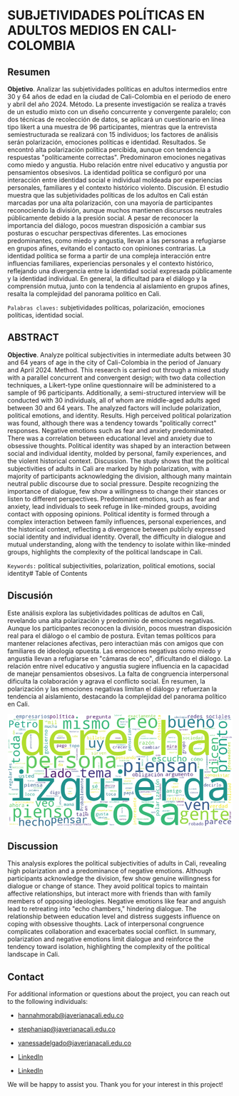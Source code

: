 # SUBJETIVIDADES POLÍTICAS EN ADULTOS MEDIOS EN CALI- COLOMBIA

## Resumen
**Objetivo**. Analizar las subjetividades políticas en adultos intermedios entre 30 y 64 años de edad en la ciudad de Cali-Colombia en el periodo de enero y abril del año 2024. Método. La presente investigación se realiza a través de un estudio mixto con un diseño concurrente y convergente paralelo; con dos técnicas de recolección de datos, se aplicará un cuestionario en línea tipo likert a una muestra de 96 participantes, mientras que la entrevista semiestructurada se realizará  con 15 individuos; los factores de análisis serán polarización, emociones políticas e identidad. Resultados. Se encontró alta polarización política percibida, aunque con tendencia a respuestas "políticamente correctas". Predominaron emociones negativas como miedo y angustia. Hubo relación entre nivel educativo y angustia por pensamientos obsesivos. La identidad política se configuró por una interacción entre identidad social e individual moldeada por experiencias personales, familiares y el contexto histórico violento.  Discusión. El estudio muestra que las subjetividades políticas de los adultos en Cali están marcadas por una alta polarización, con una mayoría de participantes reconociendo la división, aunque muchos mantienen discursos neutrales públicamente debido a la presión social. A pesar de reconocer la importancia del diálogo, pocos muestran disposición a cambiar sus posturas o escuchar perspectivas diferentes. Las emociones predominantes, como miedo y angustia, llevan a las personas a refugiarse en grupos afines, evitando el contacto con opiniones contrarias. La identidad política se forma a partir de una compleja interacción entre influencias familiares, experiencias personales y el contexto histórico, reflejando una divergencia entre la identidad social expresada públicamente y la identidad individual. En general, la dificultad para el diálogo y la comprensión mutua, junto con la tendencia al aislamiento en grupos afines, resalta la complejidad del panorama político en Cali.


`Palabras claves:` subjetividades políticas, polarización, emociones políticas,  identidad social. 

## ABSTRACT
**Objective**. Analyze political subjectivities in intermediate adults between 30 and 64 years of age in the city of Cali-Colombia in the period of January and April 2024. Method. This research is carried out through a mixed study with a parallel concurrent and convergent design; with two data collection techniques, a Likert-type online questionnaire will be administered to a sample of 96 participants. Additionally, a semi-structured interview will be conducted with 30 individuals, all of whom are middle-aged adults aged between 30 and 64 years. The analyzed factors will include polarization, political emotions, and identity. Results.
High perceived political polarization was found, although there was a tendency towards "politically correct" responses. Negative emotions such as fear and anxiety predominated. There was a correlation between educational level and anxiety due to obsessive thoughts. Political identity was shaped by an interaction between social and individual identity, molded by personal, family experiences, and the violent historical context. Discussion. The study shows that the political subjectivities of adults in Cali are marked by high polarization, with a majority of participants acknowledging the division, although many maintain neutral public discourse due to social pressure. Despite recognizing the importance of dialogue, few show a willingness to change their stances or listen to different perspectives. Predominant emotions, such as fear and anxiety, lead individuals to seek refuge in like-minded groups, avoiding contact with opposing opinions. Political identity is formed through a complex interaction between family influences, personal experiences, and the historical context, reflecting a divergence between publicly expressed social identity and individual identity. Overall, the difficulty in dialogue and mutual understanding, along with the tendency to isolate within like-minded groups, highlights the complexity of the political landscape in Cali.

`Keywords:` political subjectivities, polarization, political emotions, social identity# Table of Contents

## Discusión
Este análisis explora las subjetividades políticas de adultos en Cali, revelando una alta polarización y predominio de emociones negativas. Aunque los participantes reconocen la división, pocos muestran disposición real para el diálogo o el cambio de postura. Evitan temas políticos para mantener relaciones afectivas, pero interactúan más con amigos que con familiares de ideología opuesta. Las emociones negativas como miedo y angustia llevan a refugiarse en "cámaras de eco", dificultando el diálogo. La relación entre nivel educativo y angustia sugiere influencia en la capacidad de manejar pensamientos obsesivos. La falta de congruencia interpersonal dificulta la colaboración y agrava el conflicto social. En resumen, la polarización y las emociones negativas limitan el diálogo y refuerzan la tendencia al aislamiento, destacando la complejidad del panorama político en Cali.

![Nube de Palabras](./img/wordcloud_P16.png)


## Discussion

This analysis explores the political subjectivities of adults in Cali, revealing high polarization and a predominance of negative emotions. Although participants acknowledge the division, few show genuine willingness for dialogue or change of stance. They avoid political topics to maintain affective relationships, but interact more with friends than with family members of opposing ideologies. Negative emotions like fear and anguish lead to retreating into "echo chambers," hindering dialogue. The relationship between education level and distress suggests influence on coping with obsessive thoughts. Lack of interpersonal congruence complicates collaboration and exacerbates social conflict. In summary, polarization and negative emotions limit dialogue and reinforce the tendency toward isolation, highlighting the complexity of the political landscape in Cali.


##  Contact
For additional information or questions about the project, you can reach out to the following individuals:

- hannahmorab@javerianacali.edu.co
- stephaniap@javerianacali.edu.co
- vanessadelgado@javerianacali.edu.co

- [LinkedIn](www.linkedin.com/in/vanessa-delgado-01218421b)
- [LinkedIn](www.linkedin.com/in/hannah-mora-028181304)

We will be happy to assist you. Thank you for your interest in this project!